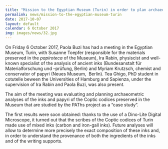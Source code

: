 ```yaml
---
title: "Mission to the Egyptian Museum (Turin) in order to plan archaeometric analyses of the Coptic codices "
permalink: news/mission-to-the-egyptian-museum-turin
date: 2017-10-07
layout: default
calendar: 6 October 2017
img: images/news/32.jpg
---
```


On Friday 6 October 2017, Paola Buzi has had a meeting in the Egyptian Museum, Turin, with Susanne Toepfer (responsible for the materials preserved in the *papiroteca* of the Museum), Ira Rabin, physiscist and well-known specialist of the analysis of ancient inks (Bundesanstalt für Materialforschung und –prüfung, Berlin) and Myriam Krutzsch, chemist and conservator of papyri (Neues Museum,  Berlin). Tea Ghigo, PhD student in cotutelle beween the Universities of Hamburg and Sapienza, under the supervision of Ira Rabin and Paola Buzi, was also present.

The aim of the meeting was evaluating and planning archaeometric analyses of the inks and papyri of the Coptic codices preserved in the Museum that are studied by the PAThs project as a “case study”.

The first results were soon obtained: thanks to the use of a Dino-Lite Digital Microscope, it turned out that the scribes of the Coptic codices of Turin made use of mixed inks (carbon and iron-gall inks). Future analyses will allow to determine more precisely the exact composition of these inks and, in order to understand the provenance of both the ingredients of the inks and of the writing supports.
